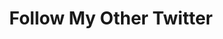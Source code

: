 ---
ee_id_thing: '100'
site: '1'
type: '2'
inv_num: 2011-194
add_credit:
url: 2011-194-follow-my-other-twitter
title: Follow My Other Twitter
year: '2011'
display_year: '2011'
medium: 'Search for social media network. '
dims:
pitch:
ps:
live_url: http://twitter.com/#!/search/%22follow%20my%20other%20twitter%22
youtube:
https://github.com/coryarcangel/alu:
imgs: follow-my-other-twitter-2011-194-screenshot-database-ih.jpg
subheading:
download:
commission:
related:
layout: things-i-made
---